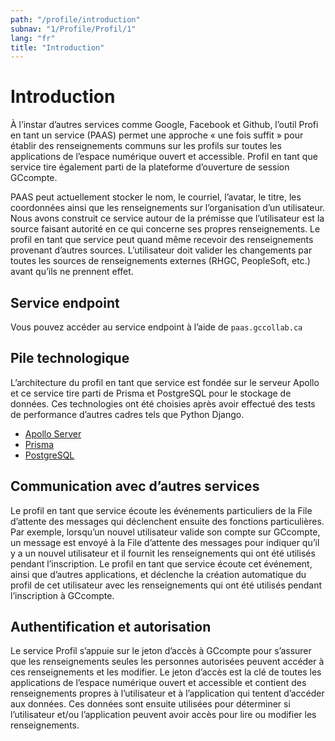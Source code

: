 ```yaml
---
path: "/profile/introduction"
subnav: "1/Profile/Profil/1"
lang: "fr"
title: "Introduction"
---
```

<helmet>
<title> Profil - Introduction </title>
</helmet>

# Introduction

À l’instar d’autres services comme Google, Facebook et Github, l’outil Profi en tant un service (PAAS) permet une approche « une fois suffit » pour établir des renseignements communs sur les profils sur toutes les applications de l’espace numérique ouvert et accessible. Profil en tant que service tire également parti de la plateforme d’ouverture de session GCcompte.

PAAS peut actuellement stocker le nom, le courriel, l’avatar, le titre, les coordonnées ainsi que les renseignements sur l’organisation d’un utilisateur. Nous avons construit ce service autour de la prémisse que l’utilisateur est la source faisant autorité en ce qui concerne ses propres renseignements. Le profil en tant que service peut quand même recevoir des renseignements provenant d’autres sources.  L’utilisateur doit valider les changements par toutes les sources de renseignements externes (RHGC, PeopleSoft, etc.) avant qu’ils ne prennent effet.

## Service endpoint

Vous pouvez accéder au service endpoint à l’aide de `paas.gccollab.ca`

## Pile technologique

L’architecture du profil en tant que service est fondée sur le serveur Apollo et ce service tire parti de Prisma et PostgreSQL pour le stockage de données. Ces technologies ont été choisies après avoir effectué des tests de performance d’autres cadres tels que Python Django.

* [Apollo Server](https://www.apollographql.com/docs/apollo-server/)
* [Prisma](https://www.prisma.io/)
* [PostgreSQL](https://www.postgresql.org/)

## Communication avec d’autres services

Le profil en tant que service écoute les événements particuliers de la File d’attente des messages qui déclenchent ensuite des fonctions particulières. Par exemple, lorsqu’un nouvel utilisateur valide son compte sur GCcompte, un message est envoyé à la File d’attente des messages pour indiquer qu’il y a un nouvel utilisateur et il fournit les renseignements qui ont été utilisés pendant l’inscription. Le profil en tant que service écoute cet événement, ainsi que d’autres applications, et déclenche la création automatique du profil de cet utilisateur avec les renseignements qui ont été utilisés pendant l’inscription à GCcompte.

## Authentification et autorisation

Le service Profil s’appuie sur le jeton d’accès à GCcompte pour s’assurer que les renseignements seules les personnes autorisées peuvent accéder à ces renseignements et les modifier. Le jeton d’accès est la clé de toutes les applications de l’espace numérique ouvert et accessible et contient des renseignements propres à l’utilisateur et à l’application qui tentent d’accéder aux données. Ces données sont ensuite utilisées pour déterminer si l’utilisateur et/ou l’application peuvent avoir accès pour lire ou modifier les renseignements.